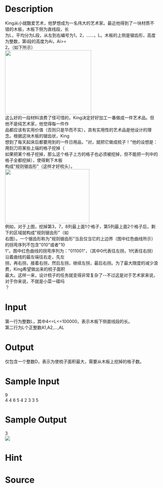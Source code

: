 
# Description

<div class="content"><div>King从小就酷爱艺术，他梦想成为一名伟大的艺术家。最近他得到了一块材质不错的木板，木板下侧为直线段，长</div>
<div>为L，平均分为L段，从左到右编号为1，2，……，L。木板的上侧是锯齿形，高度为整数，第i段的高度为Ai，Ai&gt;=</div>
<div>2。（如下所示）</div>
<div><img src="/source/bzoj/1200/img/aHR0cHM6Ly9seWRzeS5jb20vSnVkZ2VPbmxpbmUvdXBsb2FkLzIwMTgwMi8xKDQpLnBuZw==.png" width="284" height="211" alt=""/></div>
<div>这么好的一段材料浪费了怪可惜的，King决定好好加工一番做成一件艺术品。但他不是纯艺术家，他觉得每一件作</div>
<div>品都应该有实用价值（否则只是华而不实），具有实用性的艺术品是他设计的理念。根据这块木板的锯齿状，King</div>
<div>想到了每天起床后都要用到的一件日用品，&#34;对，就把它做成梳子！&#34;他的设想是：用刻刀将某些上端的格子挖掉（</div>
<div>如果把某个格子挖掉，那么这个格子上方的格子也必须被挖掉，但不能把一列中的格子全都挖掉），使得剩下木板</div>
<div>构成&#34;规则锯齿形&#34;（这样才好梳头）。</div>
<div><img src="/source/bzoj/1200/img/aHR0cHM6Ly9seWRzeS5jb20vSnVkZ2VPbmxpbmUvdXBsb2FkLzIwMTgwMi8yKDMpLnBuZw==.png" width="278" height="178" alt=""/></div>
<div>例如，对于上图，挖掉第3，7，8列最上面1个格子，第5列最上面2个格子后，剩下的区域就构成&#34;规则锯齿形&#34;（如</div>
<div>右图）。一个锯齿形称为&#34;规则锯齿形&#34;当且仅当它的上边界（图中红色曲线所示）的拐弯序列不包含&#34;010&#34;或者&#34;10</div>
<div>1&#34;。图中红色曲线的拐弯序列为：&#34;011001&#34;，（其中0代表往左拐，1代表往右拐）沿着曲线的最左端往右走，先左</div>
<div>拐，再右拐，接着右拐，然后左拐，继续左拐，最后右拐。为了最大限度的减少浪费，King希望做出来的梳子面积</div>
<div>最大。这样一来，设计梳子的任务就变得非常复杂了--不过这是对于艺术家来说，对于你来说，不就是小菜一碟吗</div>
<div>？</div></div>

# Input

<div class="content"><div>第一行为整数L，其中4&lt;=L&lt;=100000，表示木板下侧直线段的长。</div>
<div>第二行为L个正整数A1,A2,…,AL</div></div>

# Output

<div class="content"><p>仅包含一个整数D，表示为使梳子面积最大，需要从木板上挖掉的格子数。</p></div>

# Sample Input

<div class="content"><span class="sampledata">9                            <br/>
4 4 6 5 4 2 3 3 5</span></div>

# Sample Output

<div class="content"><span class="sampledata">3<br/>
<img border="0" src="/source/bzoj/1200/img/aHR0cHM6Ly9seWRzeS5jb20vSnVkZ2VPbmxpbmUvaW1hZ2VzLzEyMDBfMy5qcGc=.jpg"/></span></div>

# Hint

<div class="content"><p></p></div>

# Source

<div class="content"><p><a href="problemset.php?search="></a></p></div>

